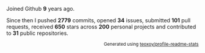 Joined Github **9** years ago.

Since then I pushed **2779** commits, opened **34** issues, submitted **101** pull requests, received **650** stars across **200** personal projects and contributed to **31** public repositories.

<p align="right"><sub>Generated using <a href="https://github.com/marketplace/actions/profile-readme-stats">teoxoy/profile-readme-stats</a></sub></p>
